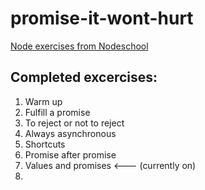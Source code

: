 # promise-it-wont-hurt
[Node exercises from Nodeschool](https://nodeschool.io/)

## Completed excercises:
1. Warm up
2. Fulfill a promise
3. To reject or not to reject 
4. Always asynchronous
5. Shortcuts
6. Promise after promise
7. Values and promises <--- (currently on)
8. 

